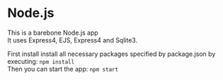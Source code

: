 # Node.js
This is a barebone Node.js app   
It uses Express4, EJS, Express4 and Sqlite3.   

First install install all necessary packages specified by package.json by executing: `npm install`   
Then you can start the app: `npm start`
